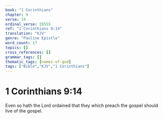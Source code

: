 ```yaml
---
book: "1 Corinthians"
chapter: 9
verse: 14
ordinal_verse: 28555
ref: "1 Corinthians 9:14"
translation: "KJV"
genre: "Pauline Epistle"
word_count: 17
topics: []
cross_references: []
grammar_tags: []
thematic_tags: [names-of-god]
tags: ["Bible","KJV","1 Corinthians"]
---
```


# 1 Corinthians 9:14

Even so hath the Lord ordained that they which preach the gospel should live of the gospel.

